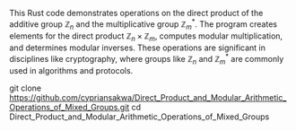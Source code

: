 This Rust code demonstrates operations on the direct product of the additive group $\mathbb{Z}_n$ and the multiplicative group $\mathbb{Z}_m^*$. The program creates elements for the direct product $\mathbb{Z}_n \times \mathbb{Z}_m$, computes modular multiplication, and determines modular inverses. These operations are significant in disciplines like cryptography, where groups like $\mathbb{Z}_n$ and $\mathbb{Z}_m^*$ are commonly used in algorithms and protocols.

git clone https://github.com/cypriansakwa/Direct_Product_and_Modular_Arithmetic_Operations_of_Mixed_Groups.git
cd Direct_Product_and_Modular_Arithmetic_Operations_of_Mixed_Groups
